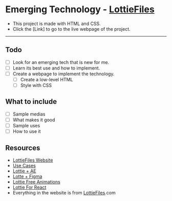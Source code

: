 # Emerging Technology - [LottieFiles](https://lottiefiles.com/)

- This project is made with HTML and CSS.
- Click the [Link] to go to the live webpage of the project.

---

## Todo
- [ ] Look for an emerging tech that is new for me.
- [ ] Learn its best use and how to implement.
- [ ] Create a webpage to implement the technology.
    - [ ] Create a low-level HTML
    - [ ] Style with CSS

## What to include
- [ ] Sample medias
- [ ] What makes it good
- [ ] Sample uses
- [ ] How to use it

## Resources
- [LottieFiles Website](https://lottiefiles.com/)
- [Use Cases](https://lottiefiles.com/use-cases/website)
- [Lottie + AE](https://lottiefiles.com/plugins/after-effects)
- [Lotte + Figma](https://lottiefiles.com/plugins/figma)
- [Lottie Free Animations](https://lottiefiles.com/free-animations)
- [Lottie For React](https://developers.lottiefiles.com/docs/dotlottie-player/dotlottie-react/)
- Everything in the website is from [LottieFiles](https://lottiefiles.com/).com

